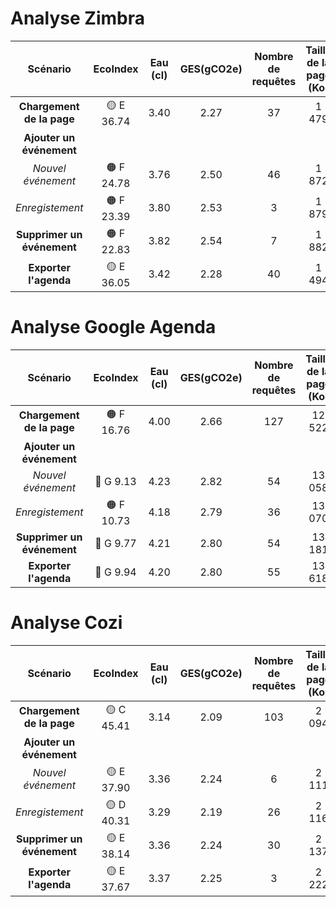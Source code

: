 # Analyse Zimbra    

|        **Scénario**        | **EcoIndex** | **Eau (cl)** | **GES(gCO2e)** | **Nombre de requêtes** | **Taille de la page (Ko)** | **Taille du DOM** |
|:--------------------------:|:---------------:|:------------:|:--------------:|:-----------------:|:------------:|:---------------------------:|
| **Chargement de la page**  |    🟡 E 36.74   |     3.40     |      2.27      |        37       |      1 479     |            3 970           |
| **Ajouter un événement**   |||||||
| *Nouvel événement*   |    🟠 F 24.78    |     3.76     |      2.50      |        46       |      1 872     |           7 769           |
| *Enregistement*      |    🟠 F 23.39   |     3.80     |      2.53      |        3       |      1 879     |           7 769           |
| **Supprimer un événement** |    🟠 F 22.83   |     3.82     |      2.54      |        7       |      1 882     |            7 812           |
| **Exporter l'agenda**      |    🟡 E 36.05   |     3.42     |      2.28      |        40       |      1 494     |            4 583           |


# Analyse Google Agenda  

|        **Scénario**        | **EcoIndex** | **Eau (cl)** | **GES(gCO2e)** | **Nombre de requêtes** | **Taille de la page (Ko)** | **Taille du DOM** |
|:--------------------------:|:---------------:|:------------:|:--------------:|:-----------------:|:------------:|:---------------------------:|
| **Chargement de la page**  |    🟠 F 16.76   |     4.00     |      2.66      |        127       |      12 522     |            1 497           |
| **Ajouter un événement**   |||||||
| *Nouvel événement*   |    🔴 G 9.13    |     4.23     |      2.82      |        54       |      13 058     |           2 116           |
| *Enregistement*      |    🟠 F 10.73   |     4.18     |      2.79      |        36       |      13 070     |           1 548           |
| **Supprimer un événement** |    🔴 G 9.77   |     4.21     |      2.80      |        54       |      13 181     |            1 518           |
| **Exporter l'agenda**      |    🔴 G 9.94   |     4.20     |      2.80      |        55       |      13 618     |            1 461           |

# Analyse Cozi  

|        **Scénario**        | **EcoIndex** | **Eau (cl)** | **GES(gCO2e)** | **Nombre de requêtes** | **Taille de la page (Ko)** | **Taille du DOM** |
|:--------------------------:|:---------------:|:------------:|:--------------:|:-----------------:|:------------:|:---------------------------:|
| **Chargement de la page**  |    🟡 C 45.41   |     3.14     |      2.09      |        103       |      2 094     |            539           |
| **Ajouter un événement**   |||||||
| *Nouvel événement*   |    🟡 E 37.90    |     3.36     |      2.24      |        6       |      2 111     |           726           |
| *Enregistement*      |    🟡 D 40.31   |     3.29     |      2.19      |        26       |      2 116     |           562           |
| **Supprimer un événement** |    🟡 E 38.14   |     3.36     |      2.24      |        30       |      2 137     |            552           |
| **Exporter l'agenda**      |    🟡 E 37.67   |     3.37     |      2.25      |        3       |      2 222     |            553           |
